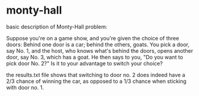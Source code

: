 # monty-hall

basic description of Monty-Hall problem:

  Suppose you're on a game show, and you're given the choice of three doors: Behind one door is a car; behind the others, goats. You pick   a door, say No. 1, and the host, who knows what's behind the doors, opens another door, say No. 3, which has a goat. He then says to       you, "Do you want to pick door No. 2?" Is it to your advantage to switch your choice?
  
the results.txt file shows that switching to door no. 2 does indeed have a 2/3 chance of winning the car, as opposed to a 1/3 chance when sticking with door no. 1. 
